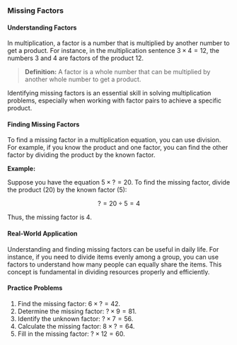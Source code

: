### Missing Factors

#### Understanding Factors

In multiplication, a factor is a number that is multiplied by another number to get a product. For instance, in the multiplication sentence $3 \times 4 = 12$, the numbers 3 and 4 are factors of the product 12.

> **Definition:** A factor is a whole number that can be multiplied by another whole number to get a product.

Identifying missing factors is an essential skill in solving multiplication problems, especially when working with factor pairs to achieve a specific product.

#### Finding Missing Factors

To find a missing factor in a multiplication equation, you can use division. For example, if you know the product and one factor, you can find the other factor by dividing the product by the known factor.

**Example:**

Suppose you have the equation $5 \times ? = 20$. To find the missing factor, divide the product (20) by the known factor (5):

$$
? = 20 \div 5 = 4
$$

Thus, the missing factor is 4.

#### Real-World Application

Understanding and finding missing factors can be useful in daily life. For instance, if you need to divide items evenly among a group, you can use factors to understand how many people can equally share the items. This concept is fundamental in dividing resources properly and efficiently.

#### Practice Problems

1. Find the missing factor: $6 \times ? = 42$.
2. Determine the missing factor: $? \times 9 = 81$.
3. Identify the unknown factor: $? \times 7 = 56$.
4. Calculate the missing factor: $8 \times ? = 64$.
5. Fill in the missing factor: $? \times 12 = 60$.